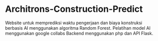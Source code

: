 # Architrons-Construction-Predict

Website untuk memprediksi waktu pengerjaan dan biaya konstruksi berbasis AI menggunakan algoritma Random Forest. 
Pelatihan model AI menggunakan google collabs 
Backend menggunakan php dan API Flask.
